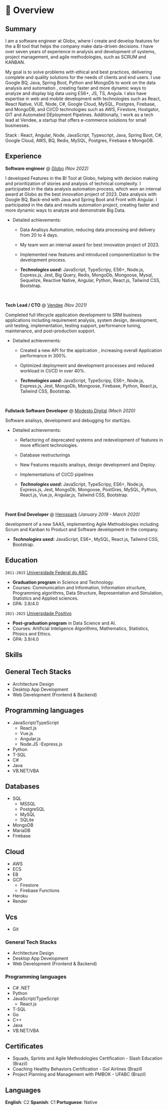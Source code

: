 # 📖 Overview

## Summary

I am a software engineer at Globo, where I create and develop features for the a BI tool that helps the company make data-driven decisions. I have over seven years of experience in analysis and development of systems, project management, and agile methodologies, such as SCRUM and KANBAN.

My goal is to solve problems with ethical and best practices, delivering complete and quality solutions for the needs of clients and end users. I use Google BQ, Java, Spring Boot, Python and MongoDb to work on the data analysis and automation , creating faster and more dynamic ways to analyze and display big data using ES6+, JS, TS, Angula. I also have expertise in web and mobile development with technologies such as React, React Native, VUE, Node, C#, Google Cloud, MySQL, Postgres, Firebase, and MongoDB, and CI/CD technologies such as AWS, Firestore, Hostgator, GIT and Automated DEployment Pipelines. Additionally, I work as a tech lead at Vendee, a startup that offers e-commerce solutions for small businesses.

Stack : React, Angular, Node, JavaScript, Typescript, Java, Spring Boot, C#, Google Cloud, AWS, BQ, Redis, MySQL, Postgres, Firebase e MongoDB.

## Experience

**Software engineer** @ [Globo](https://redeglobo.globo.com/) _(Nov 2022)_

I developed Features in the BI Tool at Globo, helping with decision making and prioritization of stories and analysis of technical complexity. I participated in the data analysis automation process, which won an internal award at Globo as the best innovation project of 2023.
Data analysis with Google BQ, Back-end with Java and Spring Boot and Front with Angular. I participated in the data and results automation project, creating faster and more dynamic ways to analyze and demonstrate Big Data.

- Detailed achievements:

  - Data Analisys Automation, reducing data processing and delivery from 20 to 4 days.
  - My team won an internal award for best innovation project of 2023.
  - Implemented new features and introduced componentization to the development process.

  - _**Technologies used:**_ JavaScript, TypeScripy, ES6+, Node.js, Express.js, Jest, Big Query, Redis, MongoDb, Mongoose, Mysql, Sequelize, Reactive Native, Angular, Python, React.js, Tailwind CSS, Bootstrap.

&nbsp;

**Tech Lead / CTO** @ [Vendee](https://www.vendee.com.br/) _(Nov 2021)_

Completed full lifecycle application development to SRM business applications including requirement analysis, system design, development, unit testing, implementation, testing support, performance tuning, maintenance, and post-production support.

- Detailed achievements:

  - Created a new API for the application , increasing overall Application performance in 300%.
  - Optimized deployment and development processes and reduced workload in CI/CD in over 40%.

  - _**Technologies used:**_ JavaScript, TypeScripy, ES6+, Node.js, Express.js, Jest, MongoDb, Mongoose, Firebase, Python, React.js, Tailwind CSS, Bootstrap.

&nbsp;

**Fullstack Software Developer** @ [Modesto Digital](https://github.com/ModestoDigital) _(Mach 2020)_

Software analisys, development and debugging for startUps.

- Detailed achievements:

  - Refactoring of deprecated systems and redevelopment of features in more efficient technologies.
  - Database restructurings
  - New Features requisits analisys, design development and Deploy.
  - Implementations of CI/CD pipelines

  - _**Technologies used:**_ JavaScript, TypeScripy, ES6+, Node.js, Express.js, Jest, MongoDb, Mongoose, PostGres, MySQL, Python, React.js, Vue.js, Angular,js, Tailwind CSS, Bootstrap.

&nbsp;

**Front End Developer** @ [Herospark](https://www.herospark.com.br) _(January 2019 - March 2020)_

development of a new SAAS, implementing Agile Methodologies including Scrum and Kanban to Product and Software development in the company.

- _**Technologies used:**_ JavaScript, ES6+, MySQL, React.js, Tailwind CSS, Bootstrap.

## Education

`2011-2015` [Universidade Federal do ABC](https://www.ufabc.edu.br/en/)

- **Graduation program** in Science and Technology.
- Courses: Communication and Information, Information structure, Programming algorithms, Data Structure, Representation and Simulation, Statistics and Applied sciences.
- GPA: 3.8/4.0

`2021-2025` [Universidade Positivo](https://www.up.edu.br/)

- **Post-graduation program** in Data Science and AI.
- Courses: Artificial Inteligence Algorithms, Mathematics, Statistics, Phisics and Ethics.
- GPA: 3.9/4.0

## Skills

## General Tech Stacks

- Architecture Design
- Desktop App Development
- Web Development (Frontend & Backend)

## Programming languages

- JavaScript/TypeScript
  - React.js
  - Vue.js
  - Angular.js
  - Node.JS
    -Express.js
- Python
- T-SQL
- C#
- Java
- VB.NET/VBA

## Databases

- SQL
  - MSSQL
  - PostgreSQL
  - MySQL
  - SQLite
- MongoDB
- MariaDB
- Firebase

## Cloud

- AWS
- ECS
- EB
- GCP
  - Firestore
  - Firebase Functions
- Heroku
- Render

## Vcs

- Git

### General Tech Stacks

- Architecture Design
- Desktop App Development
- Web Development (Frontend & Backend)

### Programming languages

- C# .NET
- Python
- JavaScript/TypeScript
  - React.js
- T-SQL
- Go
- C++
- Java
- VB.NET/VBA

## Certificates

- Squads, Sprints and Agile Methodologies Certification - Slash Education (Brazil)
- Coaching Healthy Behaviors Certification - Gol Airlines (Brazil)
- Project Planning and Management with PMBOK - UFABC (Brazil)

## Languages

**English**: C2
**Spanish**: C1
**Portuguese**: Native

